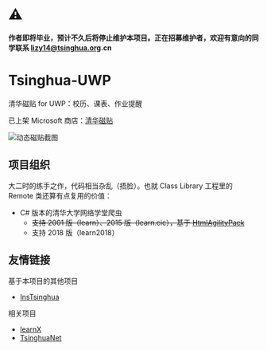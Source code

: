 # ⚠

__作者即将毕业，预计不久后将停止维护本项目。正在招募维护者，欢迎有意向的同学联系 lizy14@tsinghua.org.cn__

# Tsinghua-UWP

清华磁贴 for UWP：校历、课表、作业提醒

已上架 Microsoft 商店：[清华磁贴](https://www.microsoft.com/p/%E6%B8%85%E5%8D%8E%E7%A3%81%E8%B4%B4/9nblggh4twv4)

![动态磁贴截图](https://static.nullspace.cn/thuUwpImages/tilenew.png)

## 项目组织
大二时的练手之作，代码相当杂乱（捂脸）。也就 Class Library 工程里的 Remote 类还算有点复用的价值：

* C# 版本的清华大学网络学堂爬虫
  * ~~支持 2001 版（learn）、2015 版（learn.cic），基于 [HtmlAgilityPack](https://www.nuget.org/packages/HtmlAgilityPack/)~~
  * 支持 2018 版（learn2018）

## 友情链接
基于本项目的其他项目
* [InsTsinghua](https://www.microsoft.com/p/instsinghua/9p1pc1h282gs)

相关项目
* [learnX](https://github.com/robertying/learnX)
* [TsinghuaNet](https://github.com/OpportunityLiu/TsinghuaNet)
